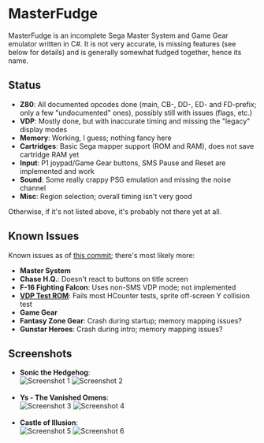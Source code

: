 # MasterFudge
MasterFudge is an incomplete Sega Master System and Game Gear emulator written in C#. It is not very accurate, is missing features (see below for details) and is generally somewhat fudged together, hence its name.

## Status
* __Z80__: All documented opcodes done (main, CB-, DD-, ED- and FD-prefix; only a few "undocumented" ones), possibly still with issues (flags, etc.)
* __VDP__: Mostly done, but with inaccurate timing and missing the "legacy" display modes
* __Memory__: Working, I guess; nothing fancy here
* __Cartridges__: Basic Sega mapper support (ROM and RAM), does not save cartridge RAM yet
* __Input__: P1 joypad/Game Gear buttons, SMS Pause and Reset are implemented and work
* __Sound__: Some really crappy PSG emulation and missing the noise channel
* __Misc__: Region selection; overall timing isn't very good

Otherwise, if it's not listed above, it's probably not there yet at all.

## Known Issues
Known issues as of [this commit](https://github.com/xdanieldzd/MasterFudge/tree/c36eb1da2d8de7b6d20c43bbfe070f5466e25137); there's most likely more:

* __Master System__
 * __Chase H.Q.__: Doesn't react to buttons on title screen
 * __F-16 Fighting Falcon__: Uses non-SMS VDP mode; not implemented
 * __[VDP Test ROM](http://www.smspower.org/Homebrew/SMSVDPTest-SMS)__: Fails most HCounter tests, sprite off-screen Y collision test
* __Game Gear__
 * __Fantasy Zone Gear__: Crash during startup; memory mapping issues?
 * __Gunstar Heroes__: Crash during intro; memory mapping issues?

## Screenshots
* __Sonic the Hedgehog__:<br>
 ![Screenshot 1](http://i.imgur.com/l3dbCzW.png) ![Screenshot 2](http://i.imgur.com/R7wxWex.png)<br><br>
* __Ys - The Vanished Omens__:<br>
 ![Screenshot 3](http://i.imgur.com/3Z0QbIr.png) ![Screenshot 4](http://i.imgur.com/sKfIdqx.png)<br><br>
* __Castle of Illusion__:<br>
 ![Screenshot 5](http://i.imgur.com/8OxXcHF.png) ![Screenshot 6](http://i.imgur.com/TXJgBPs.png)<br><br>
